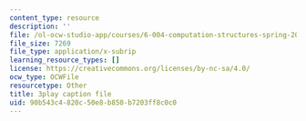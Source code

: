 ```yaml
---
content_type: resource
description: ''
file: /ol-ocw-studio-app/courses/6-004-computation-structures-spring-2017/90b543c4820c50e8b850b7203ff8c0c0_Sj18t7hdbt8.vtt
file_size: 7269
file_type: application/x-subrip
learning_resource_types: []
license: https://creativecommons.org/licenses/by-nc-sa/4.0/
ocw_type: OCWFile
resourcetype: Other
title: 3play caption file
uid: 90b543c4-820c-50e8-b850-b7203ff8c0c0
---
```

